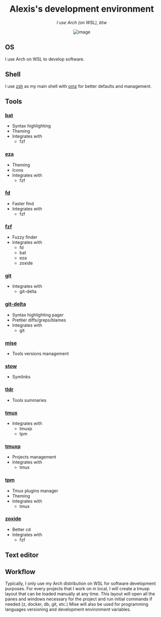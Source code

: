 <h1 align="center">Alexis's development environment</h1>
<p align="center"><i>I use Arch (on WSL), btw</i></p>
<div align="center">
  <img alt="image" src="https://github.com/alexissabourin/.dotfiles/assets/155196582/79c74646-d050-418f-92e0-13eb9ad4c248" />
</div>

## OS

I use Arch on WSL to develop software.

## Shell

I use [zsh](https://github.com/zsh-users/zsh) as my main shell with [omz](https://github.com/ohmyzsh/ohmyzsh) for better defaults and management.

## Tools

### [bat](https://github.com/sharkdp/bat)

- Syntax highlighting
- Theming
- Integrates with
  - fzf

### [eza](https://github.com/eza-community/eza)

- Theming
- Icons
- Integrates with
  - fzf

### [fd](https://github.com/sharkdp/fd)

- Faster find
- Integrates with
  - fzf

### [fzf](https://github.com/junegunn/fzf)

- Fuzzy finder
- Integrates with
  - fd
  - bat
  - eza
  - zoxide

### [git](https://github.com/git/git)

- Integrates with
  - git-delta

### [git-delta](https://github.com/dandavison/delta)

- Syntax highlighting pager
- Prettier diffs/greps/blames
- Integrates with
  - git
 
### [mise](https://github.com/jdx/mise)

- Tools versions management

### [stow](https://github.com/aspiers/stow)

- Symlinks

### [tldr](https://github.com/tldr-pages/tldr)

- Tools summaries

### [tmux](https://github.com/tmux/tmux)

- Integrates with
  - tmuxp
  - tpm
 
### [tmuxp](https://github.com/tmux-python/tmuxp)

- Projects management
- Integrates with
  - tmux
 
### [tpm](https://github.com/tmux-plugins/tpm)

- Tmux plugins manager
- Theming
- Integrates with
  - tmux
 
### [zoxide](https://github.com/ajeetdsouza/zoxide)

- Better cd
- Integrates with
  - fzf

## Text editor

## Workflow

Typically, I only use my Arch distribution on WSL for software development purposes. For every projects that I work on in local, I will create a tmuxp layout that can be loaded manually at any time. This layout will open all the panes and windows necessary for the project and run initial commands if needed (z, docker, db, git, etc.) Mise will also be used for programming languages versioning and development environment variables.
